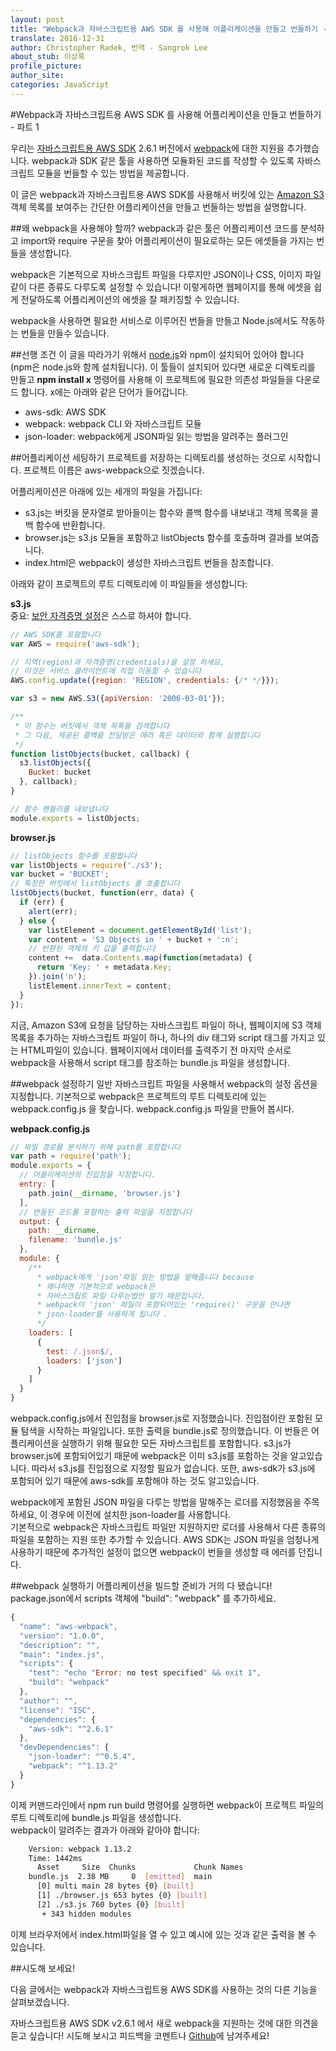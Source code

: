 ```yaml
---
layout: post
title: "Webpack과 자바스크립트용 AWS SDK 를 사용해 어플리케이션을 만들고 번들하기 - 파트 1"
translate: 2016-12-31
author: Christopher Radek, 번역 - Sangrok Lee 
about_stub: 이상록
profile_picture:
author_site:
categories: JavaScript
--- 
```


#Webpack과 자바스크립트용 AWS SDK 를 사용해 어플리케이션을 만들고 번들하기 - 파트 1

우리는 [자바스크립트용 AWS SDK](https://aws.amazon.com/documentation/sdk-for-javascript/?) 2.6.1 버전에서 [webpack](https://webpack.github.io/)에 대한 지원을 추가했습니다. 
webpack과 SDK 같은 툴을 사용하면 모듈화된 코드를 작성할 수 있도록 자바스크립트 모듈을 번들할 수 있는 방법을 제공합니다.  
  
이 글은 webpack과 자바스크립트용 AWS SDK를 사용해서 버킷에 있는 [Amazon S3](https://aws.amazon.com/s3/) 객체 목록를 보여주는 간단한 어플리케이션을 만들고 
번들하는 방법을 설명합니다.  
  
##왜 webpack을 사용해야 할까?
webpack과 같은 툴은 어플리케이션 코드를 분석하고 import와 require 구문을 찾아 
어플리케이션이 필요로하는 모든 에셋들을 가지는 번들을 생성합니다.  
  
webpack은 기본적으로 자바스크립트 파일을 다루지만 JSON이나 CSS, 이미지 파일같이 다른 종류도 다루도록 설정할 수 있습니다!
이렇게하면 웹페이지를 통해 에셋을 쉽게 전달하도록 어플리케이션의 에셋을 잘 패키징할 수 있습니다.  
  
webpack을 사용하면 필요한 서비스로 이루어진 번들을 만들고 Node.js에서도 작동하는 번들을 만들수 있습니다.

##선행 조건
이 글을 따라가기 위해서 [node.js](https://nodejs.org/)와 npm이 설치되어 있어야 합니다 (npm은 node.js와 함께 설치됩니다).
이 툴들이 설치되어 있다면 새로운 디렉토리를 만들고 **npm install x** 명령어를 사용해 이 프로젝트에 필요한 의존성 파일들을 다운로드 합니다.
x에는 아래와 같은 단어가 들어갑니다.

* aws-sdk: AWS SDK
* webpack: webpack CLI 와 자바스크립트 모듈
* json-loader: webpack에게 JSON파일 읽는 방법을 알려주는 플러그인

##어플리케이션 세팅하기
프로젝트를 저장하는 디렉토리를 생성하는 것으로 시작합니다. 프로젝트 이름은 aws-webpack으로 짓겠습니다.  
  
어플리케이션은 아래에 있는 세개의 파일을 가집니다:  
  
 * s3.js는 버킷을 문자열로 받아들이는 함수와 콜백 함수를 내보내고 객체 목록을 콜백 함수에 반환합니다.
 * browser.js는 s3.js 모듈을 포함하고 listObjects 함수를 호출하며 결과를 보여줍니다.
 * index.html은 webpack이 생성한 자바스크립트 번들을 참조합니다.
  
아래와 같이 프로젝트의 루트 디렉토리에 이 파일들을 생성합니다:

**s3.js**  
중요: [보안 자격증명 설정](http://docs.aws.amazon.com/sdk-for-javascript/v2/developer-guide/configuring-the-jssdk.html#Loading_Credentials_in_the_Client_s_Browser)은 스스로 하셔야 합니다.

```JavaScript
// AWS SDK를 포함합니다
var AWS = require('aws-sdk');

// 지역(region)과 자격증명(credentials)을 설정 하세요,
// 이것은 서비스 클라이언트에 직접 이동할 수 있습니다
AWS.config.update({region: 'REGION', credentials: {/* */}});

var s3 = new AWS.S3({apiVersion: '2006-03-01'});

/**
 * 이 함수는 버킷에서 객체 목록을 검색합니다
 * 그 다음, 제공된 콜백을 전달받은 에러 혹은 데이터와 함께 실행합니다
 */
function listObjects(bucket, callback) {
  s3.listObjects({
    Bucket: bucket
  }, callback);
}

// 함수 핸들러를 내보냅니다
module.exports = listObjects;
```

**browser.js**
```JavaScript
// listObjects 함수를 포함합니다
var listObjects = require('./s3');
var bucket = 'BUCKET';
// 특정한 버킷에서 listObjects 를 호출합니다
listObjects(bucket, function(err, data) {
  if (err) {
    alert(err);
  } else {
    var listElement = document.getElementById('list');
    var content = 'S3 Objects in ' + bucket + ':n';
    // 반환된 객체의 키 값을 출력합니다
    content +=  data.Contents.map(function(metadata) {
      return 'Key: ' + metadata.Key;
    }).join('n');
    listElement.innerText = content;
  }
});
```
  
지금, Amazon S3에 요청을 담당하는 자바스크립트 파일이 하나, 
웹페이지에 S3 객체 목록을 추가하는 자바스크립트 파일이 하나, 
하나의 div 태그와 script 태그를 가지고 있는 HTML파일이 있습니다. 
웹페이지에서 데이터를 출력주기 전 마지막 순서로 webpack을 사용해서 script 태그를 참조하는 bundle.js 파일을 생성합니다.  

##webpack 설정하기
일반 자바스크립트 파일을 사용해서 webpack의 설정 옵션을 지정합니다. 
기본적으로 webpack은 프로젝트의 루트 디렉토리에 있는 webpack.config.js 을 찾습니다. 
webpack.config.js 파일을 만들어 봅시다.  
  
**webpack.config.js**  
```JavaScript
// 파일 경로를 분석하기 위해 path를 포함합니다
var path = require('path');
module.exports = {
  // 어플리케이션의 진입점을 지정합니다.
  entry: [
    path.join(__dirname, 'browser.js')
  ],
  // 번들된 코드를 포함하는 출력 파일을 지정합니다
  output: {
    path: __dirname,
    filename: 'bundle.js'
  },
  module: {
    /**
      * webpack에게 'json'파일 읽는 방법을 말해줍니다 because
      * 왜냐하면 기본적으로 webpack은
      * 자바스크립트 파일 다루는법만 알기 때문입니다.
      * webpack이 'json' 파일이 포함되어있는 'require()' 구문을 만나면
      * json-loader를 사용하게 됩니다 .
      */
    loaders: [
      {
        test: /.json$/, 
        loaders: ['json']
      }
    ]
  }
}
```
  
webpack.config.js에서 진입점을 browser.js로 지정했습니다. 진입점이란 포함된 모듈 탐색을 시작하는 파일입니다. 
또한 출력을 bundle.js로 정의했습니다. 이 번들은 어플리케이션을 실행하기 위해 필요한 모든 자바스크립트를 포함합니다. 
s3.js가 browser.js에 포함되어있기 때문에 webpack은 이미 s3.js를 포함하는 것을 알고있습니다. 
따라서 s3.js를 진입점으로 지정할 필요가 없습니다. 
또한, aws-sdk가 s3.js에 포함되어 있기 때문에 aws-sdk를 포함해야 하는 것도 알고있습니다.  
  
webpack에게 포함된 JSON 파일을 다루는 방법을 말해주는 로더를 지정했음을 주목하세요, 이 경우에 이전에 설치한 json-loader를 사용합니다.  
기본적으로 webpack은 자바스크립트 파일만 지원하지만 로더를 사용해서 다른 종류의 파일을 포함하는 지원 또한 추가할 수 있습니다. 
AWS SDK는 JSON 파일을 엄청나게 사용하기 때문에 추가적인 설정이 없으면 webpack이 번들을 생성할 때 에러를 던집니다.  
  
##webpack 실행하기
어플리케이션을 빌드할 준비가 거의 다 됐습니다! package.json에서 scripts 객체에 "build": "webpack" 를 추가하세요.  
```javascript
{
  "name": "aws-webpack",
  "version": "1.0.0",
  "description": "",
  "main": "index.js",
  "scripts": {
    "test": "echo "Error: no test specified" && exit 1",
    "build": "webpack"
  },
  "author": "",
  "license": "ISC",
  "dependencies": {
    "aws-sdk": "^2.6.1"
  },
  "devDependencies": {
    "json-loader": "^0.5.4",
    "webpack": "^1.13.2"
  }
}
```
  
이제 커맨드라인에서 npm run build 명령어를 실행하면 webpack이 프로젝트 파일의 루트 디렉토리에 bundle.js 파일을 생성합니다.  
webpack이 알려주는 결과가 아래와 같아야 합니다:

```bash
    Version: webpack 1.13.2
    Time: 1442ms
      Asset     Size  Chunks             Chunk Names
    bundle.js  2.38 MB     0  [emitted]  main
      [0] multi main 28 bytes {0} [built]
      [1] ./browser.js 653 bytes {0} [built]
      [2] ./s3.js 760 bytes {0} [built]
       + 343 hidden modules   
```
  
  
이제 브라우저에서 index.html파일을 열 수 있고 예시에 있는 것과 같은 출력을 볼 수 있습니다.
  
##시도해 보세요!

다음 글에서는 webpack과 자바스크립트용 AWS SDK를 사용하는 것의 다른 기능을 살펴보겠습니다.  
  
자바스크립트용 AWS SDK v2.6.1 에서 새로 webpack을 지원하는 것에 대한 의견을 듣고 싶습니다! 시도해 보시고 피드백을 코멘트나 [Github](https://github.com/aws/aws-sdk-js)에 남겨주세요!
